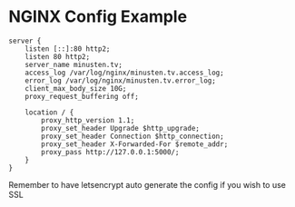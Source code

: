 # NGINX Config Example

```NGINX
server {
    listen [::]:80 http2;
    listen 80 http2;
    server_name minusten.tv;
    access_log /var/log/nginx/minusten.tv.access_log;
    error_log /var/log/nginx/minusten.tv.error_log;
    client_max_body_size 10G;
    proxy_request_buffering off;

    location / {
        proxy_http_version 1.1;
        proxy_set_header Upgrade $http_upgrade;
        proxy_set_header Connection $http_connection;
        proxy_set_header X-Forwarded-For $remote_addr;
        proxy_pass http://127.0.0.1:5000/;
    }
}
```

Remember to have letsencrypt auto generate the config if you wish to use SSL
